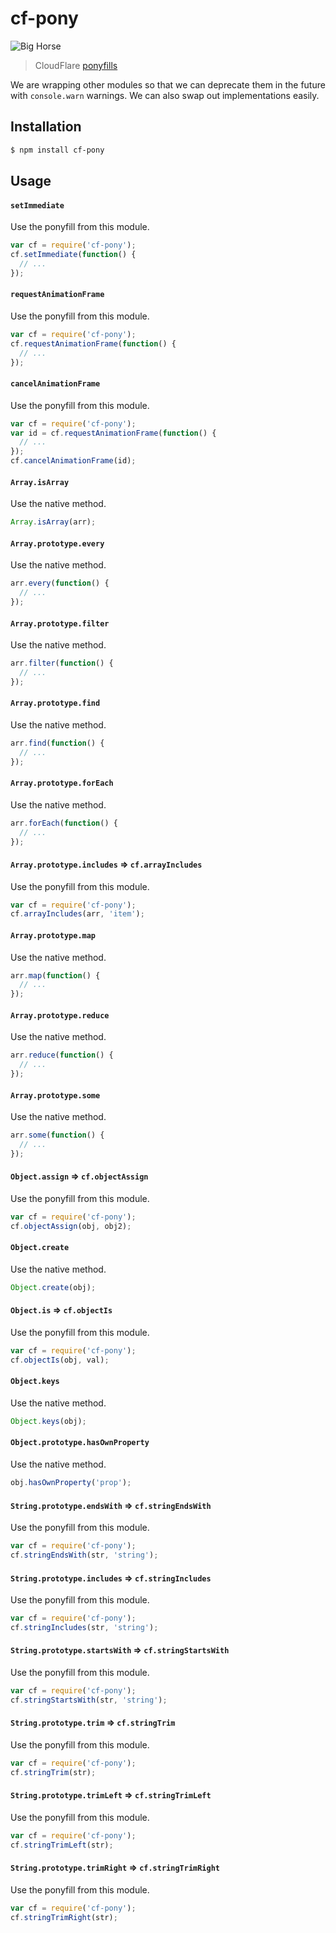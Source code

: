 # cf-pony

![Big Horse](http://i.imgur.com/1d2bwkn.png)

> CloudFlare [ponyfills](https://ponyfoo.com/articles/polyfills-or-ponyfills)

We are wrapping other modules so that we can deprecate them in the future with
`console.warn` warnings. We can also swap out implementations easily.

## Installation

```sh
$ npm install cf-pony
```

## Usage

#### `setImmediate`

Use the ponyfill from this module.

```js
var cf = require('cf-pony');
cf.setImmediate(function() {
  // ...
});
```

#### `requestAnimationFrame`

Use the ponyfill from this module.

```js
var cf = require('cf-pony');
cf.requestAnimationFrame(function() {
  // ...
});
```

#### `cancelAnimationFrame`

Use the ponyfill from this module.

```js
var cf = require('cf-pony');
var id = cf.requestAnimationFrame(function() {
  // ...
});
cf.cancelAnimationFrame(id);
```

#### `Array.isArray`

Use the native method.

```js
Array.isArray(arr);
```

#### `Array.prototype.every`

Use the native method.

```js
arr.every(function() {
  // ...
});
```

#### `Array.prototype.filter`

Use the native method.

```js
arr.filter(function() {
  // ...
});
```

#### `Array.prototype.find`

Use the native method.

```js
arr.find(function() {
  // ...
});
```

#### `Array.prototype.forEach`

Use the native method.

```js
arr.forEach(function() {
  // ...
});
```

#### `Array.prototype.includes` => `cf.arrayIncludes`

Use the ponyfill from this module.

```js
var cf = require('cf-pony');
cf.arrayIncludes(arr, 'item');
```

#### `Array.prototype.map`

Use the native method.

```js
arr.map(function() {
  // ...
});
```

#### `Array.prototype.reduce`

Use the native method.

```js
arr.reduce(function() {
  // ...
});
```

#### `Array.prototype.some`

Use the native method.

```js
arr.some(function() {
  // ...
});
```

#### `Object.assign` => `cf.objectAssign`

Use the ponyfill from this module.

```js
var cf = require('cf-pony');
cf.objectAssign(obj, obj2);
```

#### `Object.create`

Use the native method.

```js
Object.create(obj);
```

#### `Object.is` => `cf.objectIs`

Use the ponyfill from this module.

```js
var cf = require('cf-pony');
cf.objectIs(obj, val);
```

#### `Object.keys`

Use the native method.

```js
Object.keys(obj);
```

#### `Object.prototype.hasOwnProperty`

Use the native method.

```js
obj.hasOwnProperty('prop');
```

#### `String.prototype.endsWith` => `cf.stringEndsWith`

Use the ponyfill from this module.

```js
var cf = require('cf-pony');
cf.stringEndsWith(str, 'string');
```

#### `String.prototype.includes` => `cf.stringIncludes`

Use the ponyfill from this module.

```js
var cf = require('cf-pony');
cf.stringIncludes(str, 'string');
```

#### `String.prototype.startsWith` => `cf.stringStartsWith`

Use the ponyfill from this module.

```js
var cf = require('cf-pony');
cf.stringStartsWith(str, 'string');
```

#### `String.prototype.trim` => `cf.stringTrim`

Use the ponyfill from this module.

```js
var cf = require('cf-pony');
cf.stringTrim(str);
```

#### `String.prototype.trimLeft` => `cf.stringTrimLeft`

Use the ponyfill from this module.

```js
var cf = require('cf-pony');
cf.stringTrimLeft(str);
```

#### `String.prototype.trimRight` => `cf.stringTrimRight`

Use the ponyfill from this module.

```js
var cf = require('cf-pony');
cf.stringTrimRight(str);
```
